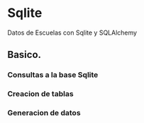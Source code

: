 # Sqlite
Datos de Escuelas con Sqlite y SQLAlchemy 

## Basico. 
### Consultas a la base Sqlite 
### Creacion de tablas
### Generacion de datos
